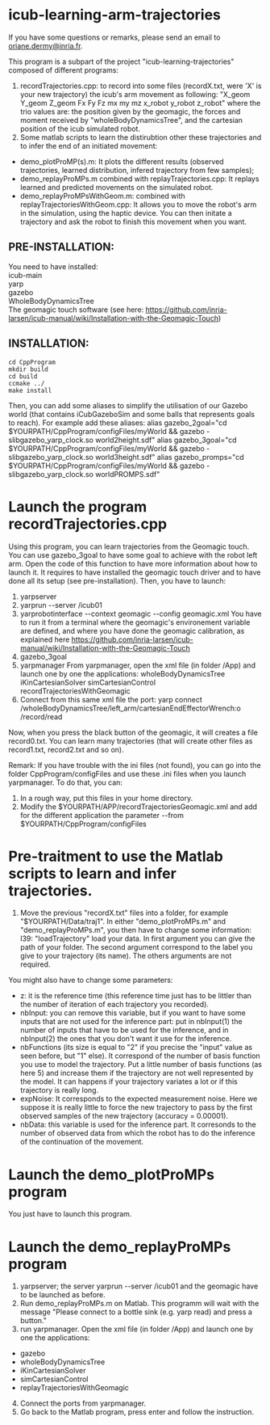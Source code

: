 # icub-learning-arm-trajectories

If you have some questions or remarks, please send an email to oriane.dermy@inria.fr.

This program is a subpart of the project "icub-learning-trajectories" composed of different programs:
1. recordTrajectories.cpp: to record into some files (recordX.txt, were 'X' is your new trajectory) the icub's arm movement as following:
"X_geom Y_geom Z_geom Fx Fy Fz mx my mz x_robot y_robot z_robot" where the trio values are: the position given by the geomagic, the forces and moment received by "wholeBodyDynamicsTree", and the cartesian position of the icub simulated robot.
2. Some matlab scripts to learn the distirubtion other these trajectories and to infer the end of an initiated movement:
- demo_plotProMP(s).m: It plots the different results (observed trajectories, learned distribution, infered trajectory from few samples);
- demo_replayProMPs.m combined with replayTrajectories.cpp: It replays learned and predicted movements on the simulated robot.
- demo_replayProMPsWithGeom.m: combined with replayTrajectoriesWithGeom.cpp: It allows you to move the robot's arm in the simulation, using the haptic device. You can then initate a trajectory and ask the robot to finish this movement when you want.

## PRE-INSTALLATION:
You need to have installed:  
icub-main  
yarp  
gazebo  
WholeBodyDynamicsTree  
The geomagic touch software (see here: https://github.com/inria-larsen/icub-manual/wiki/Installation-with-the-Geomagic-Touch)

## INSTALLATION:
`cd CppProgram`   
`mkdir build`   
`cd build`   
`ccmake ../`   
`make install`   

Then, you can add some aliases to simplify the utilisation of our Gazebo world (that contains iCubGazeboSim and some balls that represents goals to reach). For example add these aliases:
alias gazebo_2goal="cd $YOURPATH/CppProgram/configFiles/myWorld && gazebo -slibgazebo_yarp_clock.so world2height.sdf"
alias gazebo_3goal="cd $YOURPATH/CppProgram/configFiles/myWorld && gazebo -slibgazebo_yarp_clock.so world3height.sdf"
alias gazebo_promps="cd $YOURPATH/CppProgram/configFiles/myWorld && gazebo -slibgazebo_yarp_clock.so worldPROMPS.sdf"

# Launch the program recordTrajectories.cpp

Using this program, you can learn trajectories from the Geomagic touch. You can use gazebo_3goal to have some goal to achieve with the robot left arm. 
Open the code of this function to have more information about how to launch it.
It requires to have installed the geomagic touch driver and  to have done all its setup (see pre-installation). Then, you have to launch:
1. yarpserver
2. yarprun --server /icub01
3. yarprobotinterface --context geomagic --config geomagic.xml 
You have to run it from a terminal where the geomagic's environement variable are defined, and  where you have done the geomagic calibration, as explained here https://github.com/inria-larsen/icub-manual/wiki/Installation-with-the-Geomagic-Touch
4. gazebo_3goal
5. yarpmanager
From yarpmanager, open the xml file (in folder /App) and launch one by one the applications:
wholeBodyDynamicsTree
iKinCartesianSolver 
simCartesianControl 
recordTrajectoriesWithGeomagic
6. Connect from this same xml file the port:
yarp connect /wholeBodyDynamicsTree/left_arm/cartesianEndEffectorWrench:o /record/read

Now, when you press the black button of the geomagic, it will creates a file record0.txt. You can learn many trajectories (that will create other files as record1.txt, record2.txt and so on).

Remark: If you have trouble with the ini files (not found), you can go into the folder CppProgram/configFiles and use these .ini files when you launch yarpmanager. To do that, you can:
1. In a rough way, put this files in your home directory.
2. Modify the $YOURPATH/APP/recordTrajectoriesGeomagic.xml and add for the different application the parameter --from $YOURPATH/CppProgram/configFiles

# Pre-traitment to use the Matlab scripts to learn and infer trajectories.

1. Move the previous "recordX.txt" files into a folder, for example "$YOURPATH/Data/traj1".
In either "demo_plotProMPs.m" and "demo_replayProMPs.m", you then have to change some information:
l39: "loadTrajectory" load your data. In first argument you can give the path of your folder. The second argument correspond to the label you give to your trajectory (its name). The others arguments are not required.

You might also have to change some parameters:
- z: it is the reference time (this reference time just has to be littler than the number of iteration of each trajectory you recorded).
- nbInput: you can remove this variable, but if you want to have some inputs that are not used for the inference part: put in nbInput(1) the number of inputs that have to be used for the inference, and in nbInput(2) the ones that you don't want it use for the inference.
- nbFunctions (its size is equal to "2" if you precise the "input" value as seen before, but "1" else). It correspond of the number of basis function you use to model the trajectory. Put a little number of basis functions (as here 5) and increase them if the trajectory are not well represented by the model. It can happens if your trajectory variates a lot or if this trajectory is really long. 
- expNoise: It corresponds to the expected measurement noise. Here we suppose it is really little to force the new trajectory to pass by the first observed samples of the new trajectory (accuracy = 0.00001).
- nbData: this variable is used for the inference part. It corresonds to the number of observed data from which the robot has to do the inference of the continuation of the movement.

# Launch the demo_plotProMPs program
You just have to launch this program.

# Launch the demo_replayProMPs program

1. yarpserver; the server yarprun --server /icub01 and the geomagic have to be launched as before.
2. Run demo_replayProMPs.m on Matlab.
This programm will wait with the message "Please connect to a bottle sink (e.g. yarp read) and press a button."
3. run yarpmanager. Open the xml file (in folder /App) and launch one by one the applications:
- gazebo
- wholeBodyDynamicsTree
- iKinCartesianSolver 
- simCartesianControl 
- replayTrajectoriesWithGeomagic
4. Connect the ports from yarpmanager.
5. Go back to the Matlab program, press enter and follow the instruction.



